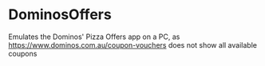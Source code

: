 # DominosOffers
Emulates the Dominos' Pizza Offers app on a PC, as https://www.dominos.com.au/coupon-vouchers does not show all available coupons
